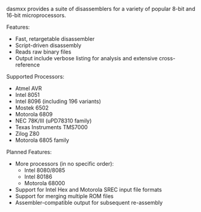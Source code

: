 dasmxx provides a suite of disassemblers for a variety of popular 8-bit and 16-bit microprocessors.

Features:
  * Fast, retargetable disassembler
  * Script-driven disassembly
  * Reads raw binary files
  * Output include verbose listing for analysis and extensive cross-reference

Supported Processors:
  * Atmel AVR
  * Intel 8051
  * Intel 8096 (including 196 variants)
  * Mostek 6502
  * Motorola 6809
  * NEC 78K/III (uPD78310 family)
  * Texas Instruments TMS7000
  * Zilog Z80
  * Motorola 6805 family

Planned Features:
  * More processors (in no specific order):
    * Intel 8080/8085
    * Intel 80186
    * Motorola 68000
  * Support for Intel Hex and Motorola SREC input file formats
  * Support for merging multiple ROM files
  * Assembler-compatible output for subsequent re-assembly
  

